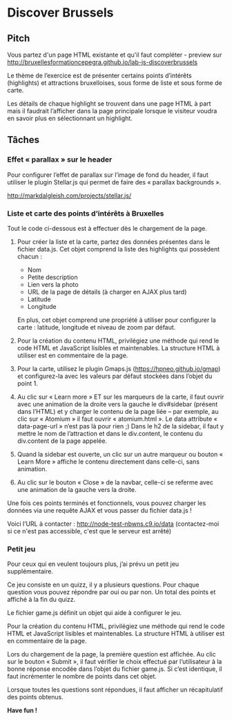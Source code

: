 # Discover Brussels

## Pitch

Vous partez d'un page HTML existante et qu'il faut compléter - preview sur http://bruxellesformationcepegra.github.io/lab-js-discoverbrussels

Le thème de l’exercice est de présenter certains points d’intérêts (highlights) et attractions bruxelloises, sous forme de liste et sous forme de carte. 

Les détails de chaque highlight se trouvent dans une page HTML à part mais il faudrait l’afficher dans la page principale lorsque le visiteur voudra en savoir plus en sélectionnant un highlight.

## Tâches

### Effet « parallax » sur le header


Pour configurer l’effet de parallax sur l’image de fond du header, il faut utiliser le plugin Stellar.js qui permet de faire des « parallax backgrounds ».

http://markdalgleish.com/projects/stellar.js/

### Liste et carte des points d’intérêts à Bruxelles

Tout le code ci-dessous est à effectuer dès le chargement de la page.

1. Pour créer la liste et la carte, partez des données présentes dans le fichier data.js.
    Cet objet comprend la liste des highlights qui possèdent chacun :
    - Nom
    - Petite description
    - Lien vers la photo
    - URL de la page de détails (à charger en AJAX plus tard)
    - Latitude
    - Longitude
    
    En plus, cet objet comprend une propriété à utiliser pour configurer la carte : latitude, longitude et niveau de zoom par défaut.
    
2. Pour la création du contenu HTML, privilégiez une méthode qui rend le code HTML et JavaScript lisibles et maintenables. La structure HTML à utiliser est en commentaire de la page.

3. Pour la carte, utilisez le plugin Gmaps.js (https://hpneo.github.io/gmap) et configurez-la avec les valeurs par défaut stockées dans l’objet du point 1.

4. Au clic sur « Learn more » ET sur les marqueurs de la carte, il faut ouvrir avec une animation de la droite vers la gauche le div#sidebar (présent dans l’HTML) et y charger le contenu de la page liée – par exemple, au clic sur « Atomium » il faut ouvrir « atomium.html ». Le data attribute « data-page-url » n’est pas là pour rien ;) Dans le h2 de la sidebar, il faut y mettre le nom de l’attraction et dans le div.content, le contenu du div.content de la page appelée.

5. Quand la sidebar est ouverte, un clic sur un autre marqueur ou bouton « Learn More » affiche le contenu directement dans celle-ci, sans animation.

6. Au clic sur le bouton « Close » de la navbar, celle-ci se referme avec une animation de la gauche vers la droite.

Une fois ces points terminés et fonctionnels, vous pouvez charger les données via une requête AJAX et vous passer du fichier data.js !

Voici l’URL à contacter : http://node-test-nbwns.c9.io/data (contactez-moi si ce n'est pas accessible, c'est que le serveur est arrêté)

### Petit jeu

Pour ceux qui en veulent toujours plus, j’ai prévu un petit jeu supplémentaire. 

Ce jeu consiste en un quizz, il y a plusieurs questions. Pour chaque question vous pouvez répondre par oui ou par non. Un total des points et affiché à la fin du quizz.

Le fichier game.js définit un objet qui aide à configurer le jeu.

Pour la création du contenu HTML, privilégiez une méthode qui rend le code HTML et JavaScript lisibles et maintenables. La structure HTML à utiliser est en commentaire de la page.

Lors du chargement de la page, la première question est affichée. Au clic sur le bouton « Submit », il faut vérifier le choix effectué par l’utilisateur à la bonne réponse encodée dans l’objet du fichier game.js. Si c’est identique, il faut incrémenter le nombre de points dans cet objet.

Lorsque toutes les questions sont répondues, il faut afficher un récapitulatif des points obtenus.


**Have fun !**